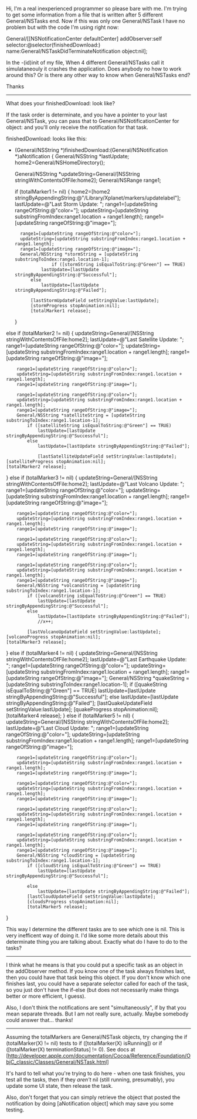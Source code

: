 Hi,
I'm a real inexperienced programmer so please bare with me.  I'm trying to get some information from a file that is written after 5 different General/NSTasks end.  Now if this was only one General/NSTask I have no problem but with the code I'm using right now:

General/[[NSNotificationCenter defaultCenter] addObserver:self 
            selector:@selector(finishedDownload:) 
            name:General/NSTaskDidTerminateNotification 
            object:nil];
			
In the -(id)init of my file, When 4 different General/NSTasks call it simulataneouly it crashes the application. Does anybody no how to work around this?  Or is there any other way to know when General/NSTasks end?

Thanks

----

What does your     finishedDownload: look like?

If the task order is determinate, and you have a pointer to your last General/NSTask, you can pass that to General/NSNotificationCenter for     object: and you'll only receive the notification for that task.

finishedDownload: looks like this:
    
- (General/NSString *)finishedDownload:(General/NSNotification *)aNotification {
	General/NSString *lastUpdate;
	home2=General/NSHomeDirectory();
	
	General/NSString *updateString=General/[NSString stringWithContentsOfFile:home2];
		General/NSRange range1;

	if (totalMarker1 != nil) {
home2=[home2 stringByAppendingString:@"/Library/Xplanet/markers/updatelabel"];
			lastUpdate=@"Last Storm Update: ";
			range1=[updateString rangeOfString:@"color="];
			updateString=[updateString substringFromIndex:range1.location + range1.length];
			range1=[updateString rangeOfString:@"image="];
			
			
		range1=[updateString rangeOfString:@"color="];
        updateString=[updateString substringFromIndex:range1.location + range1.length];
		range1=[updateString rangeOfString:@"image="];
		General/NSString *stormString = [updateString substringToIndex:range1.location-1];
					if ([stormString isEqualToString:@"Green"] == TRUE)
				lastUpdate=[lastUpdate stringByAppendingString:@"Successful"];
			else
				lastUpdate=[lastUpdate stringByAppendingString:@"Failed"];
			
			[lastStormUpdateField setStringValue:lastUpdate];
			[stormProgress stopAnimation:nil];
			[totalMarker1 release];
	}

else if (totalMarker2 != nil) {
	updateString=General/[NSString stringWithContentsOfFile:home2];
	lastUpdate=@"Last Satellite Update: ";
		range1=[updateString rangeOfString:@"color="];
        updateString=[updateString substringFromIndex:range1.location + range1.length];
		range1=[updateString rangeOfString:@"image="];
		
		range1=[updateString rangeOfString:@"color="];
        updateString=[updateString substringFromIndex:range1.location + range1.length];
		range1=[updateString rangeOfString:@"image="];
		
		range1=[updateString rangeOfString:@"color="];
        updateString=[updateString substringFromIndex:range1.location + range1.length];
		range1=[updateString rangeOfString:@"image="];
		General/NSString *satelliteString = [updateString substringToIndex:range1.location-1];
			if ([satelliteString isEqualToString:@"Green"] == TRUE)
				lastUpdate=[lastUpdate stringByAppendingString:@"Successful"];
			else
				lastUpdate=[lastUpdate stringByAppendingString:@"Failed"];
				
				[lastSatelliteUpdateField setStringValue:lastUpdate];
	[satelliteProgress stopAnimation:nil];
	[totalMarker2 release];
			
}
else if (totalMarker3 != nil) {
	updateString=General/[NSString stringWithContentsOfFile:home2];
		lastUpdate=@"Last Volcano Update: ";
		range1=[updateString rangeOfString:@"color="];
        updateString=[updateString substringFromIndex:range1.location + range1.length];
		range1=[updateString rangeOfString:@"image="];
		
		
		range1=[updateString rangeOfString:@"color="];
        updateString=[updateString substringFromIndex:range1.location + range1.length];
		range1=[updateString rangeOfString:@"image="];
		
		range1=[updateString rangeOfString:@"color="];
        updateString=[updateString substringFromIndex:range1.location + range1.length];
		range1=[updateString rangeOfString:@"image="];
		
		range1=[updateString rangeOfString:@"color="];
        updateString=[updateString substringFromIndex:range1.location + range1.length];
		range1=[updateString rangeOfString:@"image="];
		General/NSString *volcanoString = [updateString substringToIndex:range1.location-1];
			if ([volcanoString isEqualToString:@"Green"] == TRUE)
				lastUpdate=[lastUpdate stringByAppendingString:@"Successful"];
			else
				lastUpdate=[lastUpdate stringByAppendingString:@"Failed"];
				//x++;
			
			[lastVolcanoUpdateField setStringValue:lastUpdate];
	[volcanoProgress stopAnimation:nil];
    [totalMarker3 release];
}
else if (totalMarker4 != nil) {
	updateString=General/[NSString stringWithContentsOfFile:home2];
lastUpdate=@"Last Earthquake Update: ";
		range1=[updateString rangeOfString:@"color="];
        updateString=[updateString substringFromIndex:range1.location + range1.length];
		range1=[updateString rangeOfString:@"image="];
		General/NSString *quakeString = [updateString substringToIndex:range1.location-1];
			if ([quakeString isEqualToString:@"Green"] == TRUE)
				lastUpdate=[lastUpdate stringByAppendingString:@"Successful"];
			else
				lastUpdate=[lastUpdate stringByAppendingString:@"Failed"];
			[lastQuakeUpdateField setStringValue:lastUpdate];
			[quakeProgress stopAnimation:nil];
			[totalMarker4 release];
}
else if (totalMarker5 != nil) {
	updateString=General/[NSString stringWithContentsOfFile:home2];
		lastUpdate=@"Last Cloud Update: ";
		range1=[updateString rangeOfString:@"color="];
        updateString=[updateString substringFromIndex:range1.location + range1.length];
		range1=[updateString rangeOfString:@"image="];
		
		range1=[updateString rangeOfString:@"color="];
        updateString=[updateString substringFromIndex:range1.location + range1.length];
		range1=[updateString rangeOfString:@"image="];
		
		range1=[updateString rangeOfString:@"color="];
        updateString=[updateString substringFromIndex:range1.location + range1.length];
		range1=[updateString rangeOfString:@"image="];
		
		range1=[updateString rangeOfString:@"color="];
        updateString=[updateString substringFromIndex:range1.location + range1.length];
		range1=[updateString rangeOfString:@"image="];
		
		range1=[updateString rangeOfString:@"color="];
        updateString=[updateString substringFromIndex:range1.location + range1.length];
		range1=[updateString rangeOfString:@"image="];
		General/NSString *cloudString = [updateString substringToIndex:range1.location-1];
			if ([cloudString isEqualToString:@"Green"] == TRUE)
				lastUpdate=[lastUpdate stringByAppendingString:@"Successful"];
			
			else
				lastUpdate=[lastUpdate stringByAppendingString:@"Failed"];
			[lastCloudUpdateField setStringValue:lastUpdate];
			[cloudsProgress stopAnimation:nil];
			[totalMarker5 release];
			
}

This way I determine the different tasks are to see which one is nil.  This is very inefficent way of doing it.  I'd like some more details about this determinate thing you are talking about.  Exactly what do I have to do to the tasks?

----

I think what he means is that you could put a specific task as an object in the addObserver method. If you know one of the task always finishes last, then you could have that task being this object. If you don't know which one finishes last, you could have a separate selector called for each of the task, so you just don't have the if-else (but does not necessarily make things better or more efficient, I guess).

Also, I don't think the notifications are sent "simultaneously", if by that you mean separate threads. But I am not really sure, actually. Maybe somebody could answer that... thanks!

----

Assuming the     totalMarkers are General/NSTask objects, try changing the     if (totalMarker(X) != nil) tests to     if ([totalMarker(X) isRunning]) or     if ([totalMarker(X) terminationStatus] != 0). See docs at [http://developer.apple.com/documentation/Cocoa/Reference/Foundation/ObjC_classic/Classes/General/NSTask.html]

It's hard to tell what you're trying to do here - when one task finishes, you test all the tasks, then if they *aren't* nil (still running, presumably),  you update some UI state, then release the task.

Also, don't forget that you can simply retrieve the object that posted the notification by doing     [aNotification object] which may save you some testing.